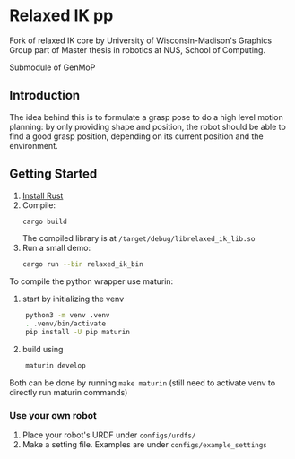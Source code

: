 # Relaxed IK pp

Fork of relaxed IK core by University of Wisconsin-Madison's Graphics Group
part of Master thesis in robotics at NUS, School of Computing.

Submodule of GenMoP

## Introduction
The idea behind this is to formulate a grasp pose to do a high level motion planning: by only providing shape and position, the robot should be able to find a good grasp position, depending on its current position and the environment. 

## Getting Started 

1. [Install Rust](https://www.rust-lang.org/learn/get-started)
2. Compile:
    ```bash
    cargo build
    ```
   The compiled library is at `/target/debug/librelaxed_ik_lib.so`
3. Run a small demo:
    ```bash
    cargo run --bin relaxed_ik_bin
    ```

To compile the python wrapper use maturin:
1. start by initializing the venv
```bash
	python3 -m venv .venv
	. .venv/bin/activate
	pip install -U pip maturin
```
2. build using
```bash
	maturin develop
```

Both can be done by running `make maturin` (still need to activate venv to directly run maturin commands)

### Use your own robot
1. Place your robot's URDF under `configs/urdfs/`
2. Make a setting file. Examples are under `configs/example_settings`

